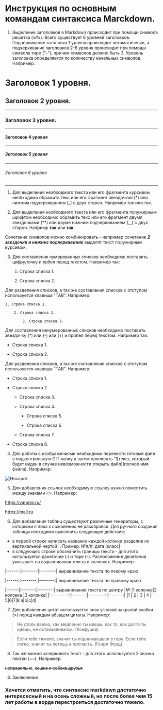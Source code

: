# Инструкция по основным командам синтаксиса Marckdown.

1. Выделение заголовков в Markdown происходит при помощи символа решетка («#»). Всего существует 6 уровней заголовков. Подчеркивание заголовка 1 уровня происходит автоматически, а подчеркивание заголовков 2-6 уровня происходит при помощи символа тире ("-"), причем символов должно быть 3. Уровень заголовка определяется по количеству начальных символов. Например: 

# Заголовок 1 уровня.
## Заголовок 2 уровня.
---  
### Заголовок 3 уровня.
--- 
#### Заголовок 4 уровня
---
##### Заголовок 5 уровня
---
###### Заголовок 6 уровня
--- 

1. Для выделения необходмого текста или его фрагмента курсивом необходимо обрамить текс или его фрагмент звездочкой (*) или нижним подчеркиванием (_) с двух сторон. Например *так* или _так_.

2. Для выделения необходмого текста или его фрагмента полужирным шрифтом  необходимо обрамить текс или его фрагмент двумя звездочками (**) или двумя нижним подчеркиванием (__) с двух сторон. Напримр **так** или __так__.

Сочетание символов можно комбинировать - например сочетание **_2 звездочки и нижнее подчеркивание_** выделят текст полужирным курсивом.

3. Для составления нумерованных списков необходимо поставить цифру,точку и прбел перед текстом. Например так:

    1. Строка списка 1.

    2. Строка списка 2.

Для разделения списков, а так же составления списков с отступом используется клавиша "TAB". Например:

    1. Строка списка 1.

        2. Строка списка 2.

            3. Строка списка 3.

Для составления ненумерованных списков необходимо поставить звездочку (*) или (-) или (+) и пробел перед текстом. Например так:

* Строка списка 1.

* Строка списка 2.

Для разделения списков, а так же составления списков с отступом используется клавиша "TAB". Например:

* Строка списка 1.

* Строка списка 2.

    * Строка списка 3.

    * Строка списка 4.

        * Строка списка 5.

        * Строка списка 6.

    * Строка списка 7.

* Строка списка 8.        
 
 4. Для работы с изображениями необходимо перенести готовый файл в подконтрольную GIT папку а затем прописать "![текст, который будет виден в случае невозможности открыть файл](полное имя файла). Например:

 ![Носорог.](nosorog.jpg)

 5. Для добавления ссылок необходимую ссылку нужно поместить между знаками <>. Например:

 <https://yandex.ru/>

 <https://mail.ru>

 6. Для добавления таблиц существуют различные генераторы, с которыми я пока к сожалению не разобрался. Для ручного создания таблицы неоходимо выполнить следующие действия:
 * в первой строке написать название каждой колонки,разделив их вертикальной чертой |. Пример:
 №п/п| дата |класс|
 * в следующес строке обозначить границы текста - для этого используется двоеточие (:) и тире (-). Расположение двоеточия указывает на выравнивания текста в колонках. Например:

 |:------|:--------|:--------| выравнивание текста по левому краю

 |------:|--------:|--------:| выравнивание текста по правому краю
 
 |:-----:|:-------:|:-------:| выравнивание текста по центру
 |№          |1 колонка|2 колонка |3 колонка|
 |:---------:|:-------:|:--------:|:-------:|
 |1          | 2       | 3        | 4       | 
 5|6|7|8
 a|b|c|d|

 7. Для добавления цитат используется знак угловой закрытой скобки (>) перед каждым абзацем цитаты. Например:

 > Не столь важно, как медленно ты идешь, как то, как долго ты идешь, не останавливаясь. (Конфуций)

 > Если тебе тяжело, значит ты поднимаешься в гору. Если тебе легко, значит ты летишь в пропасть. (Генри Форд)


8. Так же можно зачеркивать текст - для этого используется 2 значка плитки (~~). Например:

~~неправильно~~, ~~кошка и собака друзья~~

 8. Заключение 

 ### Хочется отметить, что синтаксис markdawn длстаточно интересесный и на осень сложный, но после более чем 15 лет работы в ворде перестроиться достаточно тяжело. 
